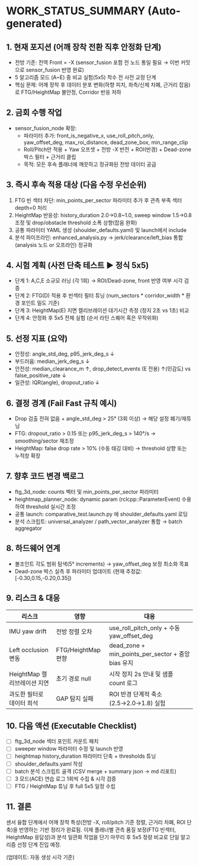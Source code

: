 # WORK_STATUS_SUMMARY (Auto-generated)

## 1. 현재 포지션 (어깨 장착 전환 직후 안정화 단계)
- 전방 기준: 전역 Front = -X (sensor_fusion 포함 전 노드 통일 필요 → 이번 커밋으로 sensor_fusion 반영 완료)
- 5 알고리즘 모드 (A~E) 중 비교 실험(5x5) 착수 전 사전 교정 단계
- 핵심 문제: 어깨 장착 후 데이터 분포 변화(하향 피치, 좌측/신체 차폐, 근거리 잡음)로 FTG/HeightMap 불안정, Corridor 반응 저하

## 2. 금회 수행 작업
- sensor_fusion_node 확장:
  - 파라미터 추가: front_is_negative_x, use_roll_pitch_only, yaw_offset_deg, max_roi_distance, dead_zone_box, min_range_clip
  - Roll/Pitch만 적용 + Yaw 오프셋 + 전방 -X 반전 + ROI(반경) + Dead-zone 박스 필터 + 근거리 클립
  - 목적: 모든 후속 플래너에 깨끗하고 정규화된 전방 데이터 공급

## 3. 즉시 후속 적용 대상 (다음 수정 우선순위)
1) FTG 빈 섹터 차단: min_points_per_sector 파라미터 추가 후 관측 부족 섹터 depth=0 처리
2) HeightMap 반응성: history_duration 2.0→0.8~1.0, sweep window 1.5→0.8 조정 및 drop/obstacle threshold 소폭 상향(잡음 완화)
3) 공통 파라미터 YAML 생성 (shoulder_defaults.yaml) 및 launch에서 include
4) 분석 파이프라인: enhanced_analysis.py → jerk/clearance/left_bias 통합(analysis 노드 or 오프라인) 정규화

## 4. 시험 계획 (사전 단축 테스트 ▶ 정식 5x5)
- 단계 1: A,C,E 소규모 러닝 (각 1회) → ROI/Dead-zone, front 반영 여부 시각 검증
- 단계 2: FTG(D) 적용 후 빈섹터 필터 튜닝 (num_sectors * corridor_width * 환경 포인트 밀도 기준)
- 단계 3: HeightMap(E) 지면 캘리브레이션 대기시간 측정 (정지 2초 vs 1초) 비교
- 단계 4: 안정화 후 5x5 전체 실험 (순서 라틴 스퀘어 혹은 무작위화)

## 5. 선정 지표 (요약)
- 안정성: angle_std_deg, p95_jerk_deg_s ↓
- 부드러움: median_jerk_deg_s ↓
- 안전성: median_clearance_m ↑, drop_detect_events (E 전용) ↑(민감도) vs false_positive_rate ↓
- 일관성: IQR(angle), dropout_ratio ↓

## 6. 결정 경계 (Fail Fast 규칙 예시)
- Drop 검출 전혀 없음 + angle_std_deg > 25° (3회 이상) → 해당 설정 폐기/재튜닝
- FTG: dropout_ratio > 0.15 또는 p95_jerk_deg_s > 140°/s → smoothing/sector 재조정
- HeightMap: false drop rate > 10% (수동 태깅 대비) → threshold 상향 또는 누적창 확장

## 7. 향후 코드 변경 백로그
- ftg_3d_node: counts 벡터 및 min_points_per_sector 파라미터
- heightmap_planner_node: dynamic param (rclcpp::ParameterEvent) 수용하여 threshold 실시간 조정
- 공통 launch: comparative_test.launch.py 에 shoulder_defaults.yaml 로딩
- 분석 스크립트: universal_analyzer / path_vector_analyzer 통합 → batch aggregator

## 8. 하드웨어 연계
- 볼조인트 각도 범위 탐색(5° increments) → yaw_offset_deg 보정 최소화 목표
- Dead-zone 박스 실측 후 파라미터 업데이트 (현재 추정값: [-0.30,0.15,-0.20,0.35])

## 9. 리스크 & 대응
| 리스크 | 영향 | 대응 |
|--------|------|------|
| IMU yaw drift | 전방 정렬 오차 | use_roll_pitch_only + 수동 yaw_offset_deg |
| Left occlusion 변동 | FTG/HeightMap 편향 | dead_zone + min_points_per_sector + 중앙 bias 유지 |
| HeightMap 캘리브레이션 지연 | 초기 경로 null | 시작 정지 2s 안내 및 샘플 count 로그 |
| 과도한 필터로 데이터 희석 | GAP 탐지 실패 | ROI 반경 단계적 축소 (2.5→2.0→1.8) 실험 |

## 10. 다음 액션 (Executable Checklist)
- [ ] ftg_3d_node 섹터 포인트 카운트 패치
- [ ] sweeper window 파라미터 수정 및 launch 반영
- [ ] heightmap history_duration 파라미터 단축 + thresholds 튜닝
- [ ] shoulder_defaults.yaml 작성
- [ ] batch 분석 스크립트 골격 (CSV merge + summary json → md 리포트)
- [ ] 3 모드(ACE) 연습 로그 1회씩 수집 & 시각 검증
- [ ] FTG / HeightMap 튜닝 후 full 5x5 일정 수립

## 11. 결론
센서 융합 단계에서 어깨 장착 특성(전방 -X, roll/pitch 기준 정렬, 근거리 차폐, ROI 단축)을 반영하는 기반 정리가 완료됨. 이제 플래너별 관측 품질 보정(FTG 빈섹터, HeightMap 응답성)과 분석 일관화 작업을 단기 마무리 후 5x5 정량 비교로 단일 알고리즘 선정 단계 진입 예정.

(업데이트: 자동 생성 시각 기준)
